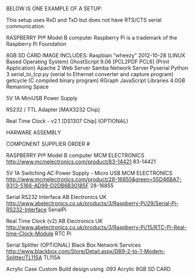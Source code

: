 BELOW IS ONE EXAMPLE OF A SETUP:

This setup uses RxD and TxD but does not have RTS/CTS serial communication.

RASPBERRY PI® Model B computer
Raspberry Pi is a trademark of the Raspberry Pi Foundation

8GB SD CARD IMAGE INCLUDES:
Raspbian “wheezy” 2012-10-28 (LINUX Based Operating System)
GhostScript 9.06 [PCL2PDF PCL6] (Print Application)
Apache 2 Web Server
Samba Network Server
Pyserial
Python 3
serial_to_tcp.py (serial to Ethernet converter and capture program)
getcycle (C compiled binary program)
RGraph JavaScript Libraries
4.0GB Remaining Space

5V 1A MiniUSB Power Supply

RS232 / TTL Adapter [MAX3232 Chip]

Real Time Clock - v2.1 [DS1307 Chip] (OPTIONAL)




HARWARE ASSEMBLY

COMPONENT SUPPLIER ORDER #

RASPBERRY PI®
Model B computer
MCM ELECTRONICS
http://www.mcmelectronics.com/product/83-14421
83-14421


5V 1A Switching
AC Power Supply -
Micro USB
MCM ELECTRONICS
http://www.mcmelectronics.com/product/28-16855&green=55D46BA7-9313-5166-AD99-D2DB6B30185F
28-16855


Serial RS232
Interface
AB Electronics UK
http://www.abelectronics.co.uk/products/3/Raspberry-Pi/29/Serial-Pi-RS232-Interface
SerialPi


Real Time
Clock (v2)
AB Electronics UK
http://www.abelectronics.co.uk/products/3/Raspberry-Pi/15/RTC-Pi-Real-time-Clock-Module
RTC Pi


Serial Splitter
(OPTIONAL)
Black Box Network Services
http://www.blackbox.com/Store/Detail.aspx/DB9-2-to-1-Modem-Splitter/TL115A
TL115A


Acrylic Case Custom Build design using .093 Acrylic
8GB SD CARD
